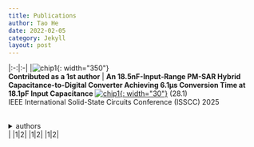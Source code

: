 ```yaml
---
title: Publications
author: Tao He
date: 2022-02-05
category: Jekyll
layout: post
---
```


<div class="table-wrapper" markdown="block">


|:-:|:-|
|![chip1](https://donghyun-youn.github.io/about/assets/profile.jpg){: width="350"} <br> **Contributed as a 1st author** | **An 18.5nF-Input-Range PM-SAR Hybrid Capacitance-to-Digital Converter Achieving 6.1μs Conversion Time at 18.1pF Input Capacitance** [![chip1](https://donghyun-youn.github.io/about/assets/profile.jpg){: width="30"}](https://www.naver.com) (28.1)<br>IEEE International Solid-State Circuits Conference (ISSCC) 2025 <br><br><details>  <summary>authors</summary>  fgsdfgsfgsfd  </details>|
|1|2|
|1|2|
|1|2|

</div>
